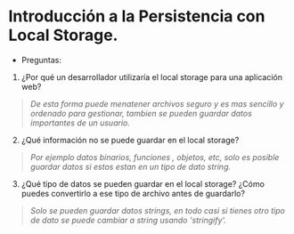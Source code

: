 # Introducción a la Persistencia con Local Storage.

- Preguntas:
1. ¿Por qué un desarrollador utilizaría el local storage para una aplicación web?
>_De esta forma puede menatener archivos seguro y es mas sencillo y ordenado para gestionar, tambien se pueden guardar datos importantes de un usuario._
2. ¿Qué información no se puede guardar en el local storage?
>_Por ejemplo datos binarios, funciones , objetos, etc, solo es posible guardar datos si estos estan en un tipo de dato string._
3. ¿Qué tipo de datos se pueden guardar en el local storage? ¿Cómo puedes convertirlo a ese tipo de archivo antes de guardarlo?
>_Solo se pueden guardar datos strings, en todo casi si tienes otro tipo de dato se puede cambiar a string usando 'stringify'._